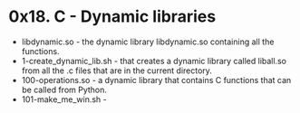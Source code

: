 # 0x18. C - Dynamic libraries

- libdynamic.so - the dynamic library libdynamic.so containing all the functions.
- 1-create_dynamic_lib.sh - that creates a dynamic library called liball.so from all the .c files that are in the current directory.
- 100-operations.so - a dynamic library that contains C functions that can be called from Python.
- 101-make_me_win.sh - 